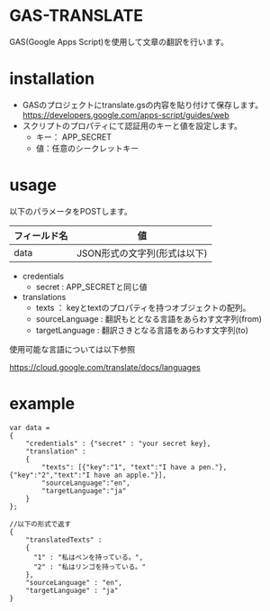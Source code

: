 # GAS-TRANSLATE
GAS(Google Apps Script)を使用して文章の翻訳を行います。

# installation
- GASのプロジェクトにtranslate.gsの内容を貼り付けて保存します。
https://developers.google.com/apps-script/guides/web
- スクリプトのプロパティにて認証用のキーと値を設定します。
  - キー： APP_SECRET
  - 値：任意のシークレットキー

# usage
以下のパラメータをPOSTします。

| フィールド名 | 値 |
----|----
| data | JSON形式の文字列(形式は以下) |

- credentials
  - secret : APP_SECRETと同じ値
- translations
  - texts ： keyとtextのプロパティを持つオブジェクトの配列。
  - sourceLanguage : 翻訳もととなる言語をあらわす文字列(from)
  - targetLanguage : 翻訳さきとなる言語をあらわす文字列(to)

使用可能な言語については以下参照

https://cloud.google.com/translate/docs/languages

# example
    var data =
    {
        "credentials" : {"secret" : "your secret key},
        "translation" :
        {
            "texts": [{"key":"1", "text":"I have a pen."}, {"key":"2","text":"I have an apple."}],
            "sourceLanguage":"en",
            "targetLanguage":"ja"
        }
    };
    
    //以下の形式で返す
    {
        "translatedTexts" :
        {
          "1" : "私はペンを持っている。",
          "2" : "私はリンゴを持っている。"
        },
        "sourceLanguage" : "en",
        "targetLanguage" : "ja"
    }
